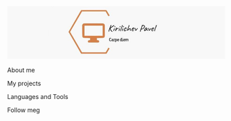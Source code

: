 
[![Header](https://github.com/pavelkirilichev/pavelkirilichev/blob/main/assets/header.png)](https://t.me/pavelpath)

About me

My projects

Languages and Tools

Follow meg
